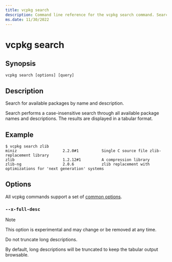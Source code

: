 ```yaml
---
title: vcpkg search
description: Command line reference for the vcpkg search command. Search for available packages by name and description.
ms.date: 11/30/2022
---
```


# vcpkg search

## Synopsis

```no-highlight
vcpkg search [options] [query]
```

## Description

Search for available packages by name and description.

Search performs a case-insensitive search through all available package names and descriptions. The results are displayed in a tabular format.

## Example

```no-highlight
$ vcpkg search zlib
miniz                    2.2.0#1          Single C source file zlib-replacement library
zlib                     1.2.12#1         A compression library
zlib-ng                  2.0.6            zlib replacement with optimizations for 'next generation' systems
```

## Options

All vcpkg commands support a set of [common options](common-options.md).

### `--x-full-desc`

> [!NOTE]
> This option is experimental and may change or be removed at any time.

Do not truncate long descriptions.

By default, long descriptions will be truncated to keep the tabular output browsable.

